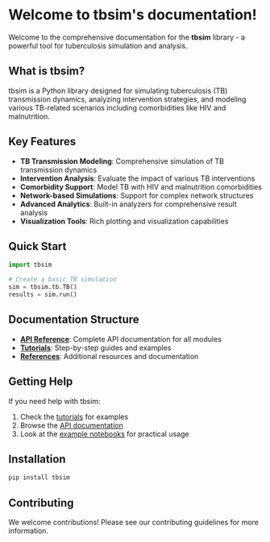 # Welcome to tbsim's documentation!

Welcome to the comprehensive documentation for the **tbsim** library - a powerful tool for tuberculosis simulation and analysis.

## What is tbsim?

tbsim is a Python library designed for simulating tuberculosis (TB) transmission dynamics, analyzing intervention strategies, and modeling various TB-related scenarios including comorbidities like HIV and malnutrition.

## Key Features

- **TB Transmission Modeling**: Comprehensive simulation of TB transmission dynamics
- **Intervention Analysis**: Evaluate the impact of various TB interventions
- **Comorbidity Support**: Model TB with HIV and malnutrition comorbidities
- **Network-based Simulations**: Support for complex network structures
- **Advanced Analytics**: Built-in analyzers for comprehensive result analysis
- **Visualization Tools**: Rich plotting and visualization capabilities

## Quick Start

```python
import tbsim

# Create a basic TB simulation
sim = tbsim.tb.TB()
results = sim.run()
```

## Documentation Structure

- **[API Reference](api/overview.md)**: Complete API documentation for all modules
- **[Tutorials](tutorials/example_tutorial.md)**: Step-by-step guides and examples
- **[References](references/index.md)**: Additional resources and documentation

## Getting Help

If you need help with tbsim:

1. Check the [tutorials](tutorials/example_tutorial.md) for examples
2. Browse the [API documentation](api/overview.md)
3. Look at the [example notebooks](tutorials/) for practical usage

## Installation

```bash
pip install tbsim
```

## Contributing

We welcome contributions! Please see our contributing guidelines for more information. 